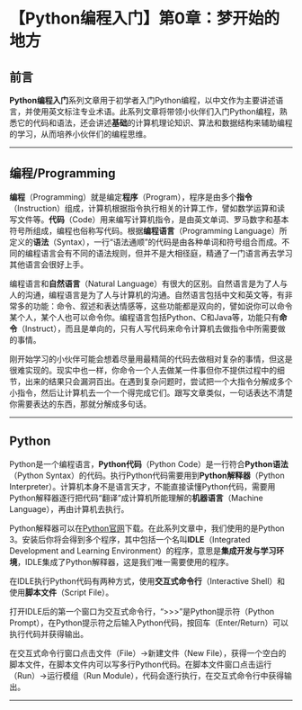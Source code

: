 # 【Python编程入门】第0章：梦开始的地方

## 前言

**Python编程入门**系列文章用于初学者入门Python编程，以中文作为主要讲述语言，并使用英文标注专业术语。此系列文章将带领小伙伴们入门Python编程，熟悉它的代码和语法，还会讲述**基础**的计算机理论知识、算法和数据结构来辅助编程的学习，从而培养小伙伴们的编程思维。

---

## 编程/Programming

**编程**（Programming）就是编定**程序**（Program），程序是由多个**指令**（Instruction）组成，计算机根据指令执行相关的计算工作，譬如数学运算和读写文件等。**代码**（Code）用来编写计算机指令，是由英文单词、罗马数字和基本符号所组成，编程也俗称写代码。根据**编程语言**（Programming Language）所定义的**语法**（Syntax），一行“语法通顺”的代码是由各种单词和符号组合而成。不同的编程语言会有不同的语法规则，但并不是大相径庭，精通了一门语言再去学习其他语言会很好上手。

编程语言和**自然语言**（Natural Language）有很大的区别。自然语言是为了人与人的沟通，编程语言是为了人与计算机的沟通。自然语言包括中文和英文等，有非常多的功能：命令、叙述和表达情感等，这些功能都是双向的，譬如说你可以命令某个人，某个人也可以命令你。编程语言包括Python、C和Java等，功能只有**命令**（Instruct），而且是单向的，只有人写代码来命令计算机去做指令中所需要做的事情。

刚开始学习的小伙伴可能会想着尽量用最精简的代码去做相对复杂的事情，但这是很难实现的。现实中也一样，你命令一个人去做某一件事但你不提供过程中的细节，出来的结果只会漏洞百出。在遇到复杂问题时，尝试把一个大指令分解成多个小指令，然后让计算机去一个一个得完成它们。跟写文章类似，一句话表达不清楚你需要表达的东西，那就分解成多句话。

---

## Python

Python是一个编程语言，**Python代码**（Python Code）是一行符合**Python语法**（Python Syntax）的代码。执行Python代码需要用到**Python解释器**（Python Interpreter）。计算机本身不是语言天才，不能直接读懂Python代码，需要用Python解释器逐行把代码“翻译”成计算机所能理解的**机器语言**（Machine Language），再由计算机去执行。

Python解释器可以在[Python官网](https://python.org)下载。在此系列文章中，我们使用的是Python 3。安装后你将会得到多个程序，其中包括一个名叫**IDLE**（Integrated Development and Learning Environment）的程序，意思是**集成开发与学习环境**，IDLE集成了Python解释器，这是我们唯一需要使用的程序。

在IDLE执行Python代码有两种方式，使用**交互式命令行**（Interactive Shell）和使用**脚本文件**（Script File）。

打开IDLE后的第一个窗口为交互式命令行，“>>>”是Python提示符（Python Prompt），在Python提示符之后输入Python代码，按回车（Enter/Return）可以执行代码并获得输出。

在交互式命令行窗口点击文件（File）->新建文件（New File），获得一个空白的脚本文件，在脚本文件内可以写多行Python代码。在脚本文件窗口点击运行（Run）->运行模组（Run Module），代码会逐行执行，在交互式命令行中获得输出。

---
